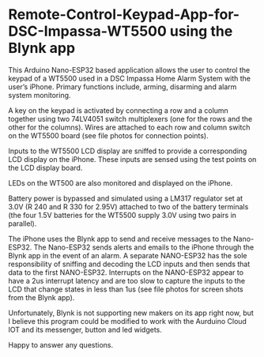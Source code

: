 # Remote-Control-Keypad-App-for-DSC-Impassa-WT5500 using the Blynk app

This Arduino Nano-ESP32 based application allows the user to control the keypad of a WT5500 used in a DSC Impassa Home Alarm System with the user’s iPhone.  Primary functions include, arming, disarming and alarm system monitoring.

A key on the keypad is activated by connecting a row and a column together using two 74LV4051 switch multiplexers (one for the rows and the other for the columns).  Wires are attached to each row and column switch on the WT5500 board (see file photos for connection points).

Inputs to the WT5500 LCD display are sniffed to provide a corresponding LCD display on the iPhone.  These inputs are sensed using the test points on the LCD display board. 

LEDs on the WT500 are also monitored and displayed on the iPhone.

Battery power is bypassed and simulated using a LM317 regulator set at 3.0V (R 240 and R 330 for 2.95V) attached to two of the battery terminals (the four 1.5V batteries for the WT5500 supply 3.0V using two pairs in parallel).

The iPhone uses the Blynk app to send and receive messages to the Nano-ESP32.  The Nano-ESP32 sends alerts and emails to the iPhone through the Blynk app in the event of an alarm.  A separate NANO-ESP32 has the sole responsibility of sniffing and decoding the LCD inputs and then sends that data to the first NANO-ESP32.  Interrupts on the NANO-ESP32 appear to have a 2us interrupt latency and are too slow to capture the inputs to the LCD that change states in less than 1us (see file photos for screen shots from the Blynk app).

Unfortunately, Blynk is not supporting new makers on its app right now, but I believe this program could be modified to work with the Aurduino Cloud IOT and its messenger, button and led widgets.

Happy to answer any questions.
